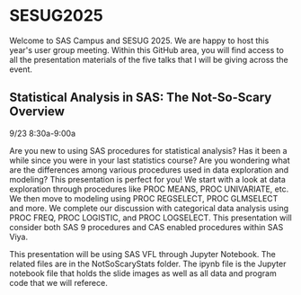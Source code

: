 # SESUG2025
Welcome to SAS Campus and SESUG 2025. We are happy to host this year's user group meeting. Within this GitHub area, you will find access to all the presentation materials of the five talks that I will be giving across the event.

## Statistical Analysis in SAS: The Not-So-Scary Overview
9/23  8:30a-9:00a

Are you new to using SAS procedures for statistical analysis? Has it been a while since you were in your last statistics course? Are you wondering what are the differences among various procedures used in data exploration and modeling? This presentation is perfect for you! We start with a look at data exploration through procedures like PROC MEANS, PROC UNIVARIATE, etc. We then move to modeling using PROC REGSELECT, PROC GLMSELECT and more. We complete our discussion with categorical data analysis using PROC FREQ, PROC LOGISTIC, and PROC LOGSELECT. This presentation will consider both SAS 9 procedures and CAS enabled procedures within SAS Viya.

This presentation will be using SAS VFL through Jupyter Notebook. The related files are in the NotSoScaryStats folder. The ipynb file is the Jupyter notebook file that holds the slide images as well as all data and program code that we will referece.

